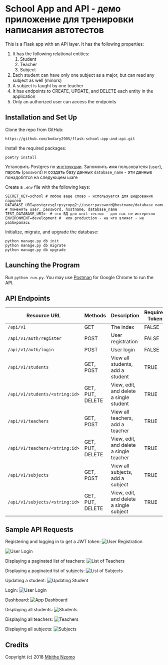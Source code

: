 # School App and API - демо приложение для тренировки написания автотестов

This is a Flask app with an API layer. It has the following properties:

1. It has the following relational entities:
    1. Student
    2. Teacher
    3. Subject
2. Each student can have only one subject as a major, but can read any subject as well (minors)
3. A subject is taught by one teacher
4. It has endpoints to CREATE, UPDATE, and DELETE each entity in the application
5. Only an authorized user can access the endpoints

## Installation and Set Up

Clone the repo from GitHub:

```
https://github.com/bodary2905/flask-school-app-and-api.git
```

Install the required packages:

```
poetry install
```

Установить Postgres по [инструкции](https://winitpro.ru/index.php/2019/10/25/ustanovka-nastrojka-postgresql-v-windows/).
Запомнить имя пользователя (`user`), пароль (`password`) и создать базу данных `database_name` - эти данные понадобятся
на следующем шаге

Create a `.env` file with the following keys:

```
SECRET_KEY=school # любое ваше слово - используется для шифрования паролей
DATABASE_URI=postgresql+psycopg2://user:password@hostname/database_name # поменять user, password, hostname, database_name
TEST_DATABASE_URI=- # это БД для unit-тестов - для нас не интересно
ENVIRONMENT=development #  или production - на что влияет - не разбиралась 
```

Initialize, migrate, and upgrade the database:

```
python manage.py db init
python manage.py db migrate
python manage.py db upgrade
```

## Launching the Program

Run ```python run.py```. You may
use [Postman](https://chrome.google.com/webstore/detail/postman/fhbjgbiflinjbdggehcddcbncdddomop?hl=en) for Google
Chrome to run the API.

## API Endpoints

| Resource URL                   | Methods          | Description                             | Requires Token |
|--------------------------------|------------------|-----------------------------------------|----------------|
| `/api/v1`                      | GET              | The index                               | FALSE          |
| `/api/v1/auth/register`        | POST             | User registration                       | FALSE          |
| `/api/v1/auth/login`           | POST             | User login                              | FALSE          |
| `/api/v1/students`             | GET, POST        | View all students, add a student        | TRUE           |
| `/api/v1/students/<string:id>` | GET, PUT, DELETE | View, edit, and delete a single student | TRUE           |
| `/api/v1/teachers`             | GET, POST        | View all teachers, add a teacher        | TRUE           |
| `/api/v1/teachers/<string:id>` | GET, PUT, DELETE | View, edit, and delete a single teacher | TRUE           |
| `/api/v1/subjects`             | GET, POST        | View all subjects, add a subject        | TRUE           |
| `/api/v1/subjects/<string:id>` | GET, PUT, DELETE | View, edit, and delete a single subject | TRUE           |

## Sample API Requests

Registering and logging in to get a JWT token:
![User Registration](screenshots/api_register.png)

![User Login](screenshots/api_login.png)

Displaying a paginated list of teachers:
![List of Teachers](screenshots/api_list_teachers.png)

Displaying a paginated list of subjects:
![List of Subjects](screenshots/api_list_subjects.png)

Updating a student:
![Updating Student](screenshots/api_update_student.png)

Login:
![User Login](screenshots/app_login.png)

Dashboard:
![App Dashboard](screenshots/app_dashboard.png)

Displaying all students:
![Students](screenshots/app_students.png)

Displaying all teachers:
![Teachers](screenshots/app_teachers.png)

Displaying all subjects:
![Subjects](screenshots/app_subjects.png)

## Credits

Copyright (c) 2018 [Mbithe Nzomo](https://github.com/mbithenzomo)
